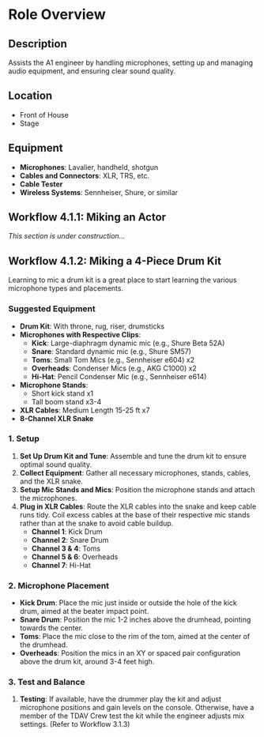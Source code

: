 # Role Overview

## Description
Assists the A1 engineer by handling microphones, setting up and managing audio equipment, and ensuring clear sound quality.

## Location
- Front of House
- Stage

## Equipment
- **Microphones**: Lavalier, handheld, shotgun
- **Cables and Connectors**: XLR, TRS, etc.
- **Cable Tester**
- **Wireless Systems**: Sennheiser, Shure, or similar

## Workflow 4.1.1: Miking an Actor
*This section is under construction...*

## Workflow 4.1.2: Miking a 4-Piece Drum Kit

Learning to mic a drum kit is a great place to start learning the various microphone types and placements.

### Suggested Equipment

- **Drum Kit**: With throne, rug, riser, drumsticks
- **Microphones with Respective Clips**:
  - **Kick**: Large-diaphragm dynamic mic (e.g., Shure Beta 52A)
  - **Snare**: Standard dynamic mic (e.g., Shure SM57)
  - **Toms**: Small Tom Mics (e.g., Sennheiser e604) x2
  - **Overheads**: Condenser Mics (e.g., AKG C1000) x2
  - **Hi-Hat**: Pencil Condenser Mic (e.g., Sennheiser e614)
- **Microphone Stands**:
  - Short kick stand x1
  - Tall boom stand x3-4
- **XLR Cables**: Medium Length 15-25 ft x7
- **8-Channel XLR Snake**

### 1. Setup

1. **Set Up Drum Kit and Tune**: Assemble and tune the drum kit to ensure optimal sound quality.
2. **Collect Equipment**: Gather all necessary microphones, stands, cables, and the XLR snake.
3. **Setup Mic Stands and Mics**: Position the microphone stands and attach the microphones.
4. **Plug in XLR Cables**: Route the XLR cables into the snake and keep cable runs tidy. Coil excess cables at the base of their respective mic stands rather than at the snake to avoid cable buildup.
   - **Channel 1**: Kick Drum
   - **Channel 2**: Snare Drum
   - **Channel 3 & 4**: Toms
   - **Channel 5 & 6**: Overheads
   - **Channel 7**: Hi-Hat

### 2. Microphone Placement

- **Kick Drum**: Place the mic just inside or outside the hole of the kick drum, aimed at the beater impact point.
- **Snare Drum**: Position the mic 1-2 inches above the drumhead, pointing towards the center.
- **Toms**: Place the mic close to the rim of the tom, aimed at the center of the drumhead.
- **Overheads**: Position the mics in an XY or spaced pair configuration above the drum kit, around 3-4 feet high.

### 3. Test and Balance

1. **Testing**: If available, have the drummer play the kit and adjust microphone positions and gain levels on the console. Otherwise, have a member of the TDAV Crew test the kit while the engineer adjusts mix settings. (Refer to Workflow 3.1.3)

